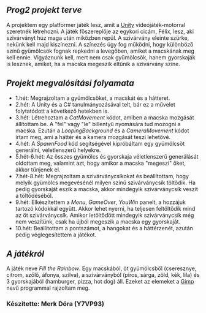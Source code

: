 *Prog2 projekt terve* 
--------------------- 

A projektem egy platformer játék lesz, amit a [Unity](https://unity.com/ "Unity") videójáték-motorral szeretnék létrehozni. 
A játék főszereplője az egykori cicám, Félix, lesz, aki szivárványt húz maga után miközben repül. A szivárvány eleinte szürke, nekünk kell majd kiszínezni. A színezés úgy fog működni, hogy különböző színű gyümölcsök fognak repkedni a levegőben, amiket a macskának meg kell ennie. Vigyáznunk kell, mert nem csak gyümölcsök, hanem gyorskaják is lesznek, amiket, ha a macska megeszik eltűnik a szivárvány színe.  

  

*Projekt megvalósítási folyamata* 
--------------------------------- 

* 1.hét: Megrajzoltam a gyümölcsöket, a macskát és a hátteret. 
* 2.hét: A Unity és a C# tanulmányozásával telt, bár ez a művelet folytatódott a következő hetekben is. 
* 3.hét: Létrehoztam a *CatMovement* kódot, amiben a macska mozgását állítottam be. A "fel" vagy "le" billentyű nyomására tud mozogni a macska. Ezután a *LoopingBackground* és a *CameraMovement* kódot írtam meg, ami a háttér és a kamera mozgását teszi lehetővé. 
* 4.hét: A *SpawnFood* kód segítségével kipróbáltam egy gyümölcsöt generálni, véletlenszerű helyekre. 
* 5.hét-6.hét: Az összes gyümölcs és gyorskaja véletlenszerű generálását oldottam meg, valamint azt, hogy amikor a macska "megeszi" őket, akkor tűnjenek el. 
* 7.hét-8.hét: Megrajzoltam a szivárványcsíkokat és beállítottam, hogy melyik gyümölcs megevésénél milyen színű szivárványcsík töltődik. Ha pedig gyorskaját eszik a macska, akkor mindegyik szivárványcsík veszít a töltődéséből. 
* 9.hét: Elkészítettem a *Menu*, *GameOver*, *YouWin* panelt, a hozzájuk tartozó kódokkal együtt. Akkor lehet nyerni, ha teljesen feltöltődik mind az öt szivárványcsík. Amikor letöltődött mindegyik szivárványcsík még nem veszítünk, csak ha újból megeszik a macska egy gyorskaját. 
* 10.hét: Beállítottam a pontszámot, a hangokat és a háttérzenét, azután pedig véglegesítettem a játékot. 

  

*A játékról* 
--------------------- 

A játék neve *Fill the Rainbow*. Egy macskából, öt gyümölcsből (cseresznye, citrom, szőlő, áfonya, szilva), a szivárványból (piros, sárga, zöld, kék, lila) és 3 gyorskajából (hamburger, pizza, hot dog) áll. Ezeket az elemeket a [Gimp](https://www.gimp.org/) nevű programmal rajzoltam meg. 



### Készítette: Merk Dóra (Y7VP93)
